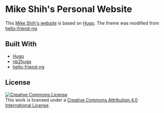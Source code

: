 # Mike Shih's Personal Website
This [Mike Shih's website](https://www.mikeshih.com/) is based on [Hugo](https://gohugo.io/). The theme was modified from [hello-friend-ng](https://github.com/rhazdon/hugo-theme-hello-friend-ng). 

## Built With
* [Hugo](https://gohugo.io/)
* [nb2hugo](https://github.com/vlunot/nb2hugo)
* [hello-friend-ng](https://github.com/rhazdon/hugo-theme-hello-friend-ng)

## License
<a rel="license" href="http://creativecommons.org/licenses/by/4.0/"><img alt="Creative Commons License" style="border-width:0" src="https://i.creativecommons.org/l/by/4.0/88x31.png" /></a><br />This work is licensed under a <a rel="license" href="http://creativecommons.org/licenses/by/4.0/">Creative Commons Attribution 4.0 International License</a>.
